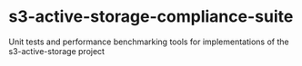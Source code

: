 # s3-active-storage-compliance-suite
Unit tests and performance benchmarking tools for implementations of the s3-active-storage project
